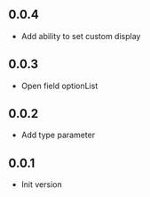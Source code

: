 ## 0.0.4

- Add ability to set custom display

## 0.0.3

- Open field optionList

## 0.0.2

- Add type parameter

## 0.0.1

- Init version